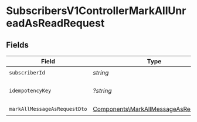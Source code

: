 # SubscribersV1ControllerMarkAllUnreadAsReadRequest


## Fields

| Field                                                                                          | Type                                                                                           | Required                                                                                       | Description                                                                                    |
| ---------------------------------------------------------------------------------------------- | ---------------------------------------------------------------------------------------------- | ---------------------------------------------------------------------------------------------- | ---------------------------------------------------------------------------------------------- |
| `subscriberId`                                                                                 | *string*                                                                                       | :heavy_check_mark:                                                                             | N/A                                                                                            |
| `idempotencyKey`                                                                               | *?string*                                                                                      | :heavy_minus_sign:                                                                             | A header for idempotency purposes                                                              |
| `markAllMessageAsRequestDto`                                                                   | [Components\MarkAllMessageAsRequestDto](../../Models/Components/MarkAllMessageAsRequestDto.md) | :heavy_check_mark:                                                                             | N/A                                                                                            |